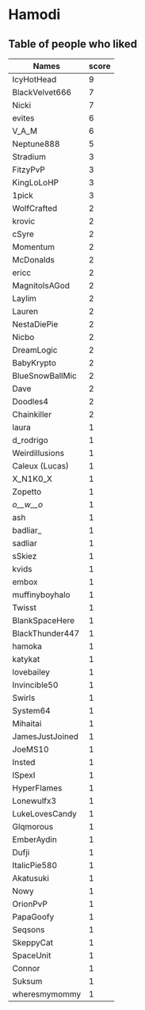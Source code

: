 # Hamodi
## Table of people who liked
Names | score
--- | ---
IcyHotHead | 9
BlackVelvet666 | 7
Nicki | 7
evites | 6
V_A_M | 6
Neptune888 | 5
Stradium | 3
FitzyPvP | 3
KingLoLoHP | 3
1pick | 3
WolfCrafted | 2
krovic | 2
cSyre | 2
Momentum | 2
McDonalds | 2
ericc | 2
MagnitoIsAGod | 2
Laylim | 2
Lauren | 2
NestaDiePie | 2
Nicbo | 2
DreamLogic | 2
BabyKrypto | 2
BlueSnowBallMic | 2
Dave | 2
Doodles4 | 2
Chainkiller | 2
laura | 1
d_rodrigo | 1
Weirdillusions | 1
Caleux (Lucas) | 1
X_N1K0_X | 1
Zopetto | 1
_o__w__o_ | 1
ash | 1
badliar_ | 1
sadliar | 1
sSkiez | 1
kvids | 1
embox | 1
muffinyboyhalo | 1
Twisst | 1
BlankSpaceHere | 1
BlackThunder447 | 1
hamoka | 1
katykat | 1
lovebailey | 1
Invincible50 | 1
Swirls | 1
System64 | 1
Mihaitai | 1
JamesJustJoined | 1
JoeMS10 | 1
Insted | 1
ISpexI | 1
HyperFlames | 1
Lonewulfx3 | 1
LukeLovesCandy | 1
Glqmorous | 1
EmberAydin | 1
Dufji | 1
ItalicPie580 | 1
Akatusuki | 1
Nowy | 1
OrionPvP | 1
PapaGoofy | 1
Seqsons | 1
SkeppyCat | 1
SpaceUnit | 1
Connor | 1
Suksum | 1
wheresmymommy | 1
